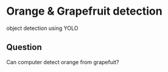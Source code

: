 # Orange & Grapefruit detection
object detection using YOLO

## Question

Can computer detect orange from grapefuit?
